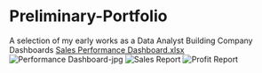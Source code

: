 # Preliminary-Portfolio
A selection of my early works as a Data Analyst
Building Company Dashboards
[Sales Performance Dashboard.xlsx](https://github.com/Joys-techspace/Preliminary-Portfolio/files/10786793/Sales.Performance.Dashboard.xlsx)
![Performance Dashboard-jpg](https://user-images.githubusercontent.com/125906122/220174082-e02ef626-1fb2-4793-88d2-a0d3a42aa2bd.PNG)
![Sales Report](https://user-images.githubusercontent.com/125906122/220172980-4bc5a16a-7c5f-4119-a5cb-af315823ac3d.PNG)
![Profit Report](https://user-images.githubusercontent.com/125906122/220172988-b102124d-178d-41bf-a3b0-b19d9e0a920f.PNG)
